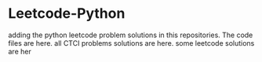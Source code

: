 # Leetcode-Python
adding the python leetcode problem solutions in this repositories. 
The code files are here.
all CTCI problems solutions are here.
some leetcode solutions are her



































































































































































































































































































































































































































































































































































